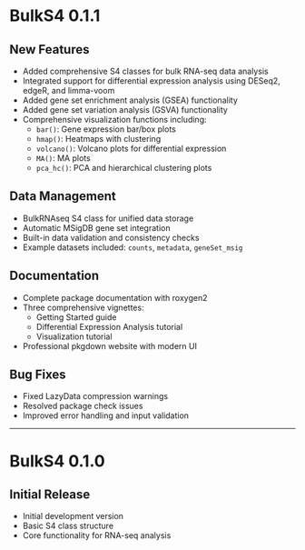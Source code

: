 # BulkS4 0.1.1

## New Features

* Added comprehensive S4 classes for bulk RNA-seq data analysis
* Integrated support for differential expression analysis using DESeq2, edgeR, and limma-voom
* Added gene set enrichment analysis (GSEA) functionality
* Added gene set variation analysis (GSVA) functionality
* Comprehensive visualization functions including:
  - `bar()`: Gene expression bar/box plots
  - `hmap()`: Heatmaps with clustering
  - `volcano()`: Volcano plots for differential expression
  - `MA()`: MA plots
  - `pca_hc()`: PCA and hierarchical clustering plots

## Data Management

* BulkRNAseq S4 class for unified data storage
* Automatic MSigDB gene set integration
* Built-in data validation and consistency checks
* Example datasets included: `counts`, `metadata`, `geneSet_msig`

## Documentation

* Complete package documentation with roxygen2
* Three comprehensive vignettes:
  - Getting Started guide
  - Differential Expression Analysis tutorial
  - Visualization tutorial
* Professional pkgdown website with modern UI

## Bug Fixes

* Fixed LazyData compression warnings
* Resolved package check issues
* Improved error handling and input validation

---

# BulkS4 0.1.0

## Initial Release

* Initial development version
* Basic S4 class structure
* Core functionality for RNA-seq analysis 